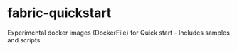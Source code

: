 # fabric-quickstart
Experimental docker images (DockerFile) for Quick start - Includes samples and scripts.
